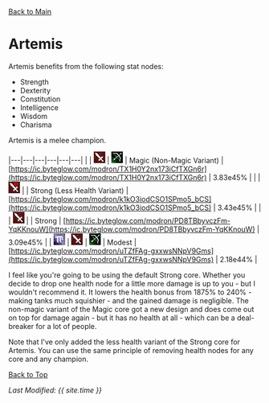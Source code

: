 [Back to Main](index.md)

# Artemis

Artemis benefits from the following stat nodes:
* Strength
* Dexterity
* Constitution
* Intelligence
* Wisdom
* Charisma

Artemis is a melee champion.

|---|---|---|---|---|---|
|   | ![Melee Icon](images\melee.png) | ![Ranged Icon](images\ranged.png) | Magic (Non-Magic Variant) | [https://ic.byteglow.com/modron/TX1H0Y2nx173iCfTXGn6r](https://ic.byteglow.com/modron/TX1H0Y2nx173iCfTXGn6r) | 3.83e45% |
|   | ![Melee Less Health Icon](images\melee_lhp.png) |   | Strong (Less Health Variant) | [https://ic.byteglow.com/modron/k1kO3iodCSO1SPmo5_bCS](https://ic.byteglow.com/modron/k1kO3iodCSO1SPmo5_bCS) | 3.43e45% |
|   | ![Melee Icon](images\melee.png) |   | Strong | [https://ic.byteglow.com/modron/PD8TBbyvczFm-YqKKnouW](https://ic.byteglow.com/modron/PD8TBbyvczFm-YqKKnouW) | 3.09e45% |
| ![Magic Icon](images\magic.png) | ![Melee Icon](images\melee.png) | ![Ranged Icon](images\ranged.png) | Modest | [https://ic.byteglow.com/modron/uTZfFAg-gxxwsNNpV9Gms](https://ic.byteglow.com/modron/uTZfFAg-gxxwsNNpV9Gms) | 2.18e44% |

I feel like you're going to be using the default Strong core. Whether you decide to drop one health node for a little more damage is up to you - but I wouldn't recommend it. It lowers the health bonus from 1875% to 240% - making tanks much squishier - and the gained damage is negligible. The non-magic variant of the Magic core got a new design and does come out on top for damage again - but it has no health at all - which can be a deal-breaker for a lot of people.

Note that I've only added the less health variant of the Strong core for Artemis. You can use the same principle of removing health nodes for any core and any champion.

[Back to Top](#top)

*Last Modified: {{ site.time }}*
